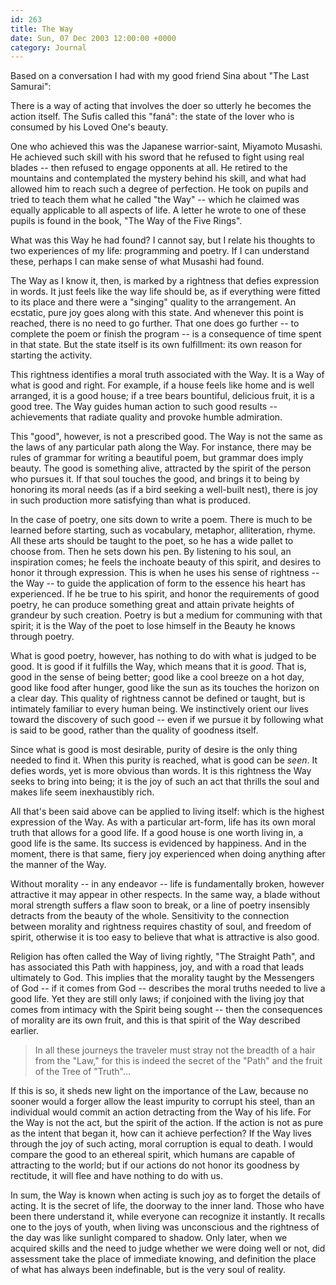 ```yaml
---
id: 263
title: The Way
date: Sun, 07 Dec 2003 12:00:00 +0000
category: Journal
---
```


Based on a conversation I had with my good friend Sina about "The Last
Samurai":

There is a way of acting that involves the doer so utterly he becomes
the action itself.  The Sufis called this "faná": the state of the lover
who is consumed by his Loved One's beauty.

One who achieved this was the Japanese warrior-saint, Miyamoto Musashi.
He achieved such skill with his sword that he refused to fight using
real blades -- then refused to engage opponents at all.  He retired to
the mountains and contemplated the mystery behind his skill, and what
had allowed him to reach such a degree of perfection.  He took on pupils
and tried to teach them what he called "the Way" -- which he claimed was
equally applicable to all aspects of life.  A letter he wrote to one of
these pupils is found in the book, "The Way of the Five Rings".

What was this Way he had found?  I cannot say, but I relate his thoughts
to two experiences of my life: programming and poetry.  If I can
understand these, perhaps I can make sense of what Musashi had found.

The Way as I know it, then, is marked by a rightness that defies
expression in words.  It just feels like the way life should be, as if
everything were fitted to its place and there were a "singing" quality
to the arrangement.  An ecstatic, pure joy goes along with this state.
And whenever this point is reached, there is no need to go further.
That one does go further -- to complete the poem or finish the program
-- is a consequence of time spent in that state.  But the state itself
is its own fulfillment: its own reason for starting the activity.

This rightness identifies a moral truth associated with the Way.  It is
a Way of what is good and right.  For example, if a house feels like
home and is well arranged, it is a good house; if a tree bears
bountiful, delicious fruit, it is a good tree.  The Way guides human
action to such good results -- achievements that radiate quality and
provoke humble admiration.

This "good", however, is not a prescribed good.  The Way is not the same
as the laws of any particular path along the Way.  For instance, there
may be rules of grammar for writing a beautiful poem, but grammar does
imply beauty.  The good is something alive, attracted by the spirit of
the person who pursues it.  If that soul touches the good, and brings it
to being by honoring its moral needs (as if a bird seeking a well-built
nest), there is joy in such production more satisfying than what is
produced.

In the case of poetry, one sits down to write a poem.  There is much to
be learned before starting, such as vocabulary, metaphor, alliteration,
rhyme.  All these arts should be taught to the poet, so he has a wide
pallet to choose from.  Then he sets down his pen.  By listening to his
soul, an inspiration comes; he feels the inchoate beauty of this spirit,
and desires to honor it through expression.  This is when he uses his
sense of rightness -- the Way -- to guide the application of form to the
essence his heart has experienced.  If he be true to his spirit, and
honor the requirements of good poetry, he can produce something great
and attain private heights of grandeur by such creation.  Poetry is but
a medium for communing with that spirit; it is the Way of the poet to
lose himself in the Beauty he knows through poetry.

What is good poetry, however, has nothing to do with what is judged to
be good.  It is good if it fulfills the Way, which means that it is
*good*.  That is, good in the sense of being better; good like a cool
breeze on a hot day, good like food after hunger, good like the sun as
its touches the horizon on a clear day.  This quality of rightness
cannot be defined or taught, but is intimately familiar to every human
being.  We instinctively orient our lives toward the discovery of such
good -- even if we pursue it by following what is said to be good,
rather than the quality of goodness itself.

Since what is good is most desirable, purity of desire is the only thing
needed to find it.  When this purity is reached, what is good can be
*seen*.  It defies words, yet is more obvious than words.  It is this
rightness the Way seeks to bring into being; it is the joy of such an
act that thrills the soul and makes life seem inexhaustibly rich.

All that's been said above can be applied to living itself: which is the
highest expression of the Way.  As with a particular art-form, life has
its own moral truth that allows for a good life.  If a good house is one
worth living in, a good life is the same.  Its success is evidenced by
happiness.  And in the moment, there is that same, fiery joy experienced
when doing anything after the manner of the Way.

Without morality -- in any endeavor -- life is fundamentally broken,
however attractive it may appear in other respects.  In the same way, a
blade without moral strength suffers a flaw soon to break, or a line of
poetry insensibly detracts from the beauty of the whole.  Sensitivity to
the connection between morality and rightness requires chastity of soul,
and freedom of spirit, otherwise it is too easy to believe that what is
attractive is also good.

Religion has often called the Way of living rightly, "The Straight
Path", and has associated this Path with happiness, joy, and with a road
that leads ultimately to God.  This implies that the morality taught by
the Messengers of God -- if it comes from God -- describes the moral
truths needed to live a good life.  Yet they are still only laws; if
conjoined with the living joy that comes from intimacy with the Spirit
being sought -- then the consequences of morality are its own fruit, and
this is that spirit of the Way described earlier.

> In all these journeys the traveler must stray not the breadth of a
> hair from the "Law," for this is indeed the secret of the "Path" and
> the fruit of the Tree of "Truth"...

If this is so, it sheds new light on the importance of the Law, because
no sooner would a forger allow the least impurity to corrupt his steel,
than an individual would commit an action detracting from the Way of his
life.  For the Way is not the act, but the spirit of the action.  If the
action is not as pure as the intent that began it, how can it achieve
perfection?  If the Way lives through the joy of such acting, moral
corruption is equal to death.  I would compare the good to an ethereal
spirit, which humans are capable of attracting to the world; but if our
actions do not honor its goodness by rectitude, it will flee and have
nothing to do with us.

In sum, the Way is known when acting is such joy as to forget the
details of acting.  It is the secret of life, the doorway to the inner
land.  Those who have been there understand it, while everyone can
recognize it instantly.  It recalls one to the joys of youth, when
living was unconscious and the rightness of the day was like sunlight
compared to shadow.  Only later, when we acquired skills and the need to
judge whether we were doing well or not, did assessment take the place
of immediate knowing, and definition the place of what has always been
indefinable, but is the very soul of reality.


